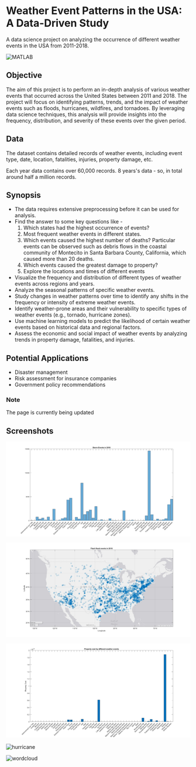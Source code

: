 # Weather Event Patterns in the USA: A Data-Driven Study
A data science project on analyzing the occurrence of different weather events in the USA from 2011-2018.

![MATLAB](https://img.shields.io/badge/MATLAB-R2022a-blue.svg)

## Objective 
The aim of this project is to perform an in-depth analysis of various weather events that occurred across the United States between 2011 and 2018. The project will focus on identifying patterns, trends, and the impact of weather events such as floods, hurricanes, wildfires, and tornadoes. By leveraging data science techniques, this analysis will provide insights into the frequency, distribution, and severity of these events over the given period.

## Data
The dataset contains detailed records of weather events, including event type, date, location, fatalities, injuries, property damage, etc.

Each year data contains over 60,000 records. 8 years's data - so, in total around half a million records. 

## Synopsis
* The data requires extensive preprocessing before it can be used for analysis.
* Find the answer to some key questions like -
  1.  Which states had the highest occurrence of events?
  2.  Most frequent weather events in different states.
  3.  Which events caused the highest number of deaths? Particular events can be observed such as debris flows in the coastal community of Montecito in Santa Barbara County, California, which caused more than 20 deaths.
  4.  Which events caused the greatest damage to property?
  5.  Explore the locations and times of different events
* Visualize the frequency and distribution of different types of weather events across regions and years.
* Analyze the seasonal patterns of specific weather events. 
* Study changes in weather patterns over time to identify any shifts in the frequency or intensity of extreme weather events.
* Identify weather-prone areas and their vulnerability to specific types of weather events (e.g., tornado, hurricane zones).
* Use machine learning models to predict the likelihood of certain weather events based on historical data and regional factors.
* Assess the economic and social impact of weather events by analyzing trends in property damage, fatalities, and injuries.

## Potential Applications
* Disaster management
* Risk assessment for insurance companies
* Government policy recommendations

### Note
The page is currently being updated

## Screenshots
![events](https://github.com/newaz-aa/Weather-Event-Analysis-in-USA/blob/main/figures/events_2018.jpg)

![flash flood](https://github.com/newaz-aa/Weather-Event-Analysis-in-USA/blob/main/figures/flash_flood_2018.jpg)

![property cost](https://github.com/newaz-aa/Weather-Event-Analysis-in-USA/blob/main/figures/property_cost.jpg)

![hurricane](https://github.com/newaz-aa/Weather-event-patterns-in-the-USA-a-data-driven-study/blob/main/Hurricane%20events%20analysis/hurricane_state.png)

![wordcloud](https://github.com/newaz-aa/Weather-event-patterns-in-the-USA-a-data-driven-study/blob/main/Hurricane%20events%20analysis/wordcloud.png)


